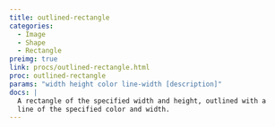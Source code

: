 ```yaml
---
title: outlined-rectangle
categories: 
  - Image
  - Shape
  - Rectangle
preimg: true
link: procs/outlined-rectangle.html
proc: outlined-rectangle
params: "width height color line-width [description]"
docs: |
  A rectangle of the specified width and height, outlined with a
  line of the specified color and width.
---
```

